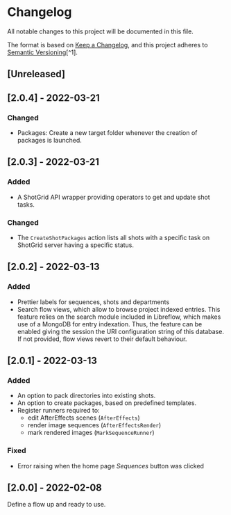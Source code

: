 # Changelog

All notable changes to this project will be documented in this file.

The format is based on [Keep a Changelog](https://keepachangelog.com/en/1.0.0/),
and this project adheres to [Semantic Versioning](https://semver.org/spec/v2.0.0.html)[^1].

<!---
Types of changes

- Added for new features.
- Changed for changes in existing functionality.
- Deprecated for soon-to-be removed features.
- Removed for now removed features.
- Fixed for any bug fixes.
- Security in case of vulnerabilities.

-->

## [Unreleased]

## [2.0.4] - 2022-03-21

### Changed

* Packages: Create a new target folder whenever the creation of packages is launched.

## [2.0.3] - 2022-03-21

### Added

* A ShotGrid API wrapper providing operators to get and update shot tasks.

### Changed

* The `CreateShotPackages` action lists all shots with a specific task on ShotGrid server having a specific status.

## [2.0.2] - 2022-03-13

### Added

* Prettier labels for sequences, shots and departments
* Search flow views, which allow to browse project indexed entries. This feature relies on the search module included in Libreflow, which makes use of a MongoDB for entry indexation. Thus, the feature can be enabled giving the session the URI configuration string of this database. If not provided, flow views revert to their default behaviour.

## [2.0.1] - 2022-03-13

### Added

* An option to pack directories into existing shots.
* An option to create packages, based on predefined templates.
* Register runners required to:
  - edit AfterEffects scenes (`AfterEffects`)
  - render image sequences (`AfterEffectsRender`)
  - mark rendered images (`MarkSequenceRunner`)

### Fixed

* Error raising when the home page *Sequences* button was clicked

## [2.0.0] - 2022-02-08

Define a flow up and ready to use.